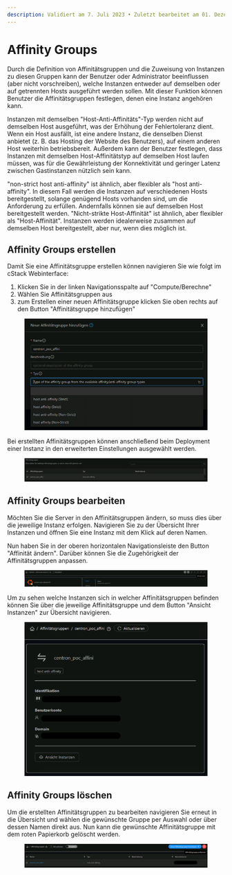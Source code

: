 ```yaml
---
description: Validiert am 7. Juli 2023 • Zuletzt bearbeitet am 01. Dezember 2023
---
```


# Affinity Groups

Durch die Definition von Affinitätsgruppen und die Zuweisung von Instanzen zu diesen Gruppen kann der Benutzer oder Administrator beeinflussen (aber nicht vorschreiben), welche Instanzen entweder auf demselben oder auf getrennten Hosts ausgeführt werden sollen. Mit dieser Funktion können Benutzer die Affinitätsgruppen festlegen, denen eine Instanz angehören kann.&#x20;

Instanzen mit demselben "Host-Anti-Affinitäts"-Typ werden nicht auf demselben Host ausgeführt, was der Erhöhung der Fehlertoleranz dient. Wenn ein Host ausfällt, ist eine andere Instanz, die denselben Dienst anbietet (z. B. das Hosting der Website des Benutzers), auf einem anderen Host weiterhin betriebsbereit. Außerdem kann der Benutzer festlegen, dass Instanzen mit demselben Host-Affinitätstyp auf demselben Host laufen müssen, was für die Gewährleistung der Konnektivität und geringer Latenz zwischen Gastinstanzen nützlich sein kann.&#x20;

"non-strict host anti-affinity" ist ähnlich, aber flexibler als "host anti-affinity". In diesem Fall werden die Instanzen auf verschiedenen Hosts bereitgestellt, solange genügend Hosts vorhanden sind, um die Anforderung zu erfüllen. Andernfalls können sie auf demselben Host bereitgestellt werden. "Nicht-strikte Host-Affinität" ist ähnlich, aber flexibler als "Host-Affinität". Instanzen werden idealerweise zusammen auf demselben Host bereitgestellt, aber nur, wenn dies möglich ist.

## Affinity Groups erstellen

Damit Sie eine Affinitätsgruppe erstellen können navigieren Sie wie folgt im cStack Webinterface:

1. Klicken Sie in der linken Navigationsspalte auf "Compute/Berechne"
2. Wählen Sie Affinitätsgruppen aus&#x20;
3. zum Erstellen einer neuen Affinitätsgruppe klicken Sie oben rechts auf den Button "Affinitätsgruppe hinzufügen"

<figure><img src="../.gitbook/assets/image (14).png" alt=""><figcaption></figcaption></figure>

Bei erstellten Affinitätsgruppen können anschließend beim Deployment einer Instanz in den erweiterten Einstellungen ausgewählt werden.

<figure><img src="../.gitbook/assets/image (15).png" alt=""><figcaption></figcaption></figure>

## Affinity Groups bearbeiten

Möchten Sie die Server in den Affinitätsgruppen ändern, so muss dies über die jeweilige Instanz erfolgen. Navigieren Sie zu der Übersicht Ihrer Instanzen und öffnen Sie eine Instanz mit dem Klick auf deren Namen.

Nun haben Sie in der oberen horizontalen Navigationsleiste den Button "Affinität ändern". Darüber können Sie die Zugehörigkeit der Affinitätsgruppen anpassen.

<figure><img src="../.gitbook/assets/image (16).png" alt=""><figcaption></figcaption></figure>

Um zu sehen welche Instanzen sich in welcher Affinitätsgruppen befinden können Sie über die jeweilige Affinitätsgruppe und dem Button "Ansicht Instanzen" zur Übersicht navigieren.

<figure><img src="../.gitbook/assets/Bildschirmfoto 2024-04-04 um 17.39.22.png" alt=""><figcaption></figcaption></figure>

## Affinity Groups löschen

Um die erstellten Affinitätsgruppen zu bearbeiten navigieren Sie erneut in die Übersicht und wählen die gewünschte Gruppe per Auswahl oder über dessen Namen direkt aus. Nun kann die gewünschte Affinitätsgruppe mit dem roten Papierkorb gelöscht werden.

<figure><img src="../.gitbook/assets/Bildschirmfoto 2024-04-04 um 17.33.35.png" alt=""><figcaption></figcaption></figure>
